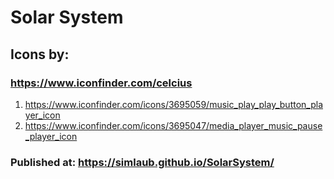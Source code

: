 # Solar System

## Icons by: 
### https://www.iconfinder.com/celcius
  1. https://www.iconfinder.com/icons/3695059/music_play_play_button_player_icon
  1. https://www.iconfinder.com/icons/3695047/media_player_music_pause_player_icon

### Published at: https://simlaub.github.io/SolarSystem/
